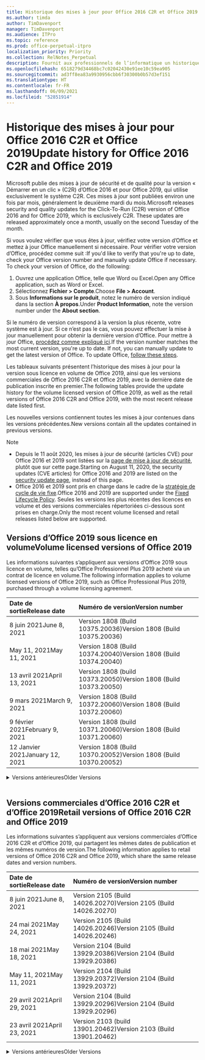```yaml
---
title: Historique des mises à jour pour Office 2016 C2R et Office 2019
ms.author: timda
author: TimDavenport
manager: TimDavenport
ms.audience: ITPro
ms.topic: reference
ms.prod: office-perpetual-itpro
localization_priority: Priority
ms.collection: RelNotes_Perpetual
description: Fournit aux professionnels de l’informatique un historique des mises à jour pour les versions perpétuelles d’Office 2016 et 2019 qui utilisent la technologie « Démarrer en un clic » (C2R)
ms.openlocfilehash: 6518279d34468bc7c02042430e91ee10c59ea905
ms.sourcegitcommit: ad3ff8ea83a9930956cbb6f30300b0b57d3ef151
ms.translationtype: HT
ms.contentlocale: fr-FR
ms.lasthandoff: 06/09/2021
ms.locfileid: "52851914"
---
```

# <a name="update-history-for-office-2016-c2r-and-office-2019"></a><span data-ttu-id="e72d7-103">Historique des mises à jour pour Office 2016 C2R et Office 2019</span><span class="sxs-lookup"><span data-stu-id="e72d7-103">Update history for Office 2016 C2R and Office 2019</span></span>

<span data-ttu-id="e72d7-p101">Microsoft publie des mises à jour de sécurité et de qualité pour la version « Démarrer en un clic » (C2R) d’Office 2016 et pour Office 2019, qui utilise exclusivement le système C2R. Ces mises à jour sont publiées environ une fois par mois, généralement le deuxième mardi du mois.</span><span class="sxs-lookup"><span data-stu-id="e72d7-p101">Microsoft releases security and quality updates for the Click-To-Run (C2R) version of Office 2016 and for Office 2019, which is exclusively C2R. These updates are released approximately once a month, usually on the second Tuesday of the month.</span></span>

<span data-ttu-id="e72d7-p102">Si vous voulez vérifier que vous êtes à jour, vérifiez votre version d’Office et mettez à jour Office manuellement si nécessaire. Pour vérifier votre version d’Office, procédez comme suit :</span><span class="sxs-lookup"><span data-stu-id="e72d7-p102">If you'd like to verify that you're up to date, check your Office version number and manually update Office if necessary. To check your version of Office, do the following:</span></span>

  1.    <span data-ttu-id="e72d7-108">Ouvrez une application Office, telle que Word ou Excel.</span><span class="sxs-lookup"><span data-stu-id="e72d7-108">Open any Office application, such as Word or Excel.</span></span>
  2.    <span data-ttu-id="e72d7-109">Sélectionnez **Fichier > Compte**.</span><span class="sxs-lookup"><span data-stu-id="e72d7-109">Choose **File > Account**.</span></span>
  3.    <span data-ttu-id="e72d7-110">Sous **Informations sur le produit**, notez le numéro de version indiqué dans la section **À propos**.</span><span class="sxs-lookup"><span data-stu-id="e72d7-110">Under **Product Information**, note the version number under the **About section**.</span></span>

<span data-ttu-id="e72d7-p103">Si le numéro de version correspond à la version la plus récente, votre système est à jour. Si ce n’est pas le cas, vous pouvez effectuer la mise à jour manuellement pour obtenir la dernière version d’Office. Pour mettre à jour Office, [procédez comme expliqué ici](https://support.office.com/article/2ab296f3-7f03-43a2-8e50-46de917611c5).</span><span class="sxs-lookup"><span data-stu-id="e72d7-p103">If the version number matches the most current version, you're up to date. If not, you can manually update to get the latest version of Office. To update Office, [follow these steps](https://support.office.com/article/2ab296f3-7f03-43a2-8e50-46de917611c5).</span></span>


<span data-ttu-id="e72d7-114">Les tableaux suivants présentent l’historique des mises à jour pour la version sous licence en volume de Office 2019, ainsi que les versions commerciales de Office 2016 C2R et Office 2019, avec la dernière date de publication inscrite en premier.</span><span class="sxs-lookup"><span data-stu-id="e72d7-114">The following tables provide the update history for the volume licensed version of Office 2019, as well as the retail versions of Office 2016 C2R and Office 2019, with the most recent release date listed first.</span></span>

<span data-ttu-id="e72d7-115">Les nouvelles versions contiennent toutes les mises à jour contenues dans les versions précédentes.</span><span class="sxs-lookup"><span data-stu-id="e72d7-115">New versions contain all the updates contained in previous versions.</span></span>


 > [!NOTE]
> - <span data-ttu-id="e72d7-116">Depuis le 11 août 2020, les mises à jour de sécurité (articles CVE) pour Office 2016 et 2019 sont listées sur la [page de mise à jour de sécurité](./microsoft365-apps-security-updates.md), plutôt que sur cette page.</span><span class="sxs-lookup"><span data-stu-id="e72d7-116">Starting on August 11, 2020, the security updates (CVE articles) for Office 2016 and 2019 are listed on the [security update page](./microsoft365-apps-security-updates.md), instead of this page.</span></span> 
> - <span data-ttu-id="e72d7-117">Office 2016 et 2019 sont pris en charge dans le cadre de la [stratégie de cycle de vie fixe](/lifecycle/policies/fixed).</span><span class="sxs-lookup"><span data-stu-id="e72d7-117">Office 2016 and 2019 are supported under the [Fixed Lifecycle Policy](/lifecycle/policies/fixed).</span></span> <span data-ttu-id="e72d7-118">Seules les versions les plus récentes des licences en volume et des versions commerciales répertoriées ci-dessous sont prises en charge.</span><span class="sxs-lookup"><span data-stu-id="e72d7-118">Only the most recent volume licensed and retail releases listed below are supported.</span></span>


## <a name="volume-licensed-versions-of-office-2019"></a><span data-ttu-id="e72d7-119">Versions d’Office 2019 sous licence en volume</span><span class="sxs-lookup"><span data-stu-id="e72d7-119">Volume licensed versions of Office 2019</span></span>
<span data-ttu-id="e72d7-120">Les informations suivantes s’appliquent aux versions d’Office 2019 sous licence en volume, telles qu’Office Professionnel Plus 2019 acheté via un contrat de licence en volume.</span><span class="sxs-lookup"><span data-stu-id="e72d7-120">The following information applies to volume licensed versions of Office 2019, such as Office Professional Plus 2019, purchased through a volume licensing agreement.</span></span>

[//]: # (NE PAS SUPPRIMER LE DÉBUT DU TABLEAU VL)


|<span data-ttu-id="e72d7-122">**Date de sortie**</span><span class="sxs-lookup"><span data-stu-id="e72d7-122">**Release date**</span></span>|<span data-ttu-id="e72d7-123">**Numéro de version**</span><span class="sxs-lookup"><span data-stu-id="e72d7-123">**Version number**</span></span>|
|:-----|:-----|
|<span data-ttu-id="e72d7-124">8 juin 2021</span><span class="sxs-lookup"><span data-stu-id="e72d7-124">June 8, 2021</span></span>|<span data-ttu-id="e72d7-125">Version 1808 (Build 10375.20036)</span><span class="sxs-lookup"><span data-stu-id="e72d7-125">Version 1808 (Build 10375.20036)</span></span>|
|<span data-ttu-id="e72d7-126">May 11, 2021</span><span class="sxs-lookup"><span data-stu-id="e72d7-126">May 11, 2021</span></span>|<span data-ttu-id="e72d7-127">Version 1808 (Build 10374.20040)</span><span class="sxs-lookup"><span data-stu-id="e72d7-127">Version 1808 (Build 10374.20040)</span></span>|
|<span data-ttu-id="e72d7-128">13 avril 2021</span><span class="sxs-lookup"><span data-stu-id="e72d7-128">April 13, 2021</span></span>|<span data-ttu-id="e72d7-129">Version 1808 (build 10373.20050)</span><span class="sxs-lookup"><span data-stu-id="e72d7-129">Version 1808 (Build 10373.20050)</span></span>|
|<span data-ttu-id="e72d7-130">9 mars 2021</span><span class="sxs-lookup"><span data-stu-id="e72d7-130">March 9, 2021</span></span>|<span data-ttu-id="e72d7-131">Version 1808 (Build 10372.20060)</span><span class="sxs-lookup"><span data-stu-id="e72d7-131">Version 1808 (Build 10372.20060)</span></span>|
|<span data-ttu-id="e72d7-132">9 février 2021</span><span class="sxs-lookup"><span data-stu-id="e72d7-132">February 9, 2021</span></span>|<span data-ttu-id="e72d7-133">Version 1808 (build 10371.20060)</span><span class="sxs-lookup"><span data-stu-id="e72d7-133">Version 1808 (Build 10371.20060)</span></span>|
|<span data-ttu-id="e72d7-134">12 Janvier 2021</span><span class="sxs-lookup"><span data-stu-id="e72d7-134">January 12, 2021</span></span>|<span data-ttu-id="e72d7-135">Version 1808 (Build 10370.20052)</span><span class="sxs-lookup"><span data-stu-id="e72d7-135">Version 1808 (Build 10370.20052)</span></span>|


[//]: # (NE PAS SUPPRIMER LA FIN DU TABLEAU VL)

<details>
<summary><span data-ttu-id="e72d7-137">Versions antérieures</span><span class="sxs-lookup"><span data-stu-id="e72d7-137">Older Versions</span></span></summary>
 

[//]: # (NE PAS SUPPRIMER LE DÉBUT DE L’ANCIEN TABLEAU VL)


|<span data-ttu-id="e72d7-139">**Date de sortie**</span><span class="sxs-lookup"><span data-stu-id="e72d7-139">**Release date**</span></span>|<span data-ttu-id="e72d7-140">**Numéro de version**</span><span class="sxs-lookup"><span data-stu-id="e72d7-140">**Version number**</span></span>|
|:-----|:-----|
|<span data-ttu-id="e72d7-141">8 décembre 2020</span><span class="sxs-lookup"><span data-stu-id="e72d7-141">December 8, 2020</span></span>|<span data-ttu-id="e72d7-142">Version 1808 (Build 10369,20032)</span><span class="sxs-lookup"><span data-stu-id="e72d7-142">Version 1808 (Build 10369.20032)</span></span>|
|<span data-ttu-id="e72d7-143">10 novembre 2020</span><span class="sxs-lookup"><span data-stu-id="e72d7-143">November 10, 2020</span></span>|<span data-ttu-id="e72d7-144">Version 1808 (build 10368.20035)</span><span class="sxs-lookup"><span data-stu-id="e72d7-144">Version 1808 (Build 10368.20035)</span></span>|
|<span data-ttu-id="e72d7-145">13 octobre 2020</span><span class="sxs-lookup"><span data-stu-id="e72d7-145">October 13, 2020</span></span>|<span data-ttu-id="e72d7-146">Version 1808 (build 10367.20048)</span><span class="sxs-lookup"><span data-stu-id="e72d7-146">Version 1808 (Build 10367.20048)</span></span>|
|<span data-ttu-id="e72d7-147">8 septembre 2020</span><span class="sxs-lookup"><span data-stu-id="e72d7-147">September 8, 2020</span></span>|<span data-ttu-id="e72d7-148">Version 1808 (Build 10366.20016)</span><span class="sxs-lookup"><span data-stu-id="e72d7-148">Version 1808 (Build 10366.20016)</span></span>|
|<span data-ttu-id="e72d7-149">11 août 2020</span><span class="sxs-lookup"><span data-stu-id="e72d7-149">August 11, 2020</span></span>|<span data-ttu-id="e72d7-150">Version 1808 (Build 10364.20059)</span><span class="sxs-lookup"><span data-stu-id="e72d7-150">Version 1808 (Build 10364.20059)</span></span>|
|<span data-ttu-id="e72d7-151">14 juillet 2020</span><span class="sxs-lookup"><span data-stu-id="e72d7-151">July 14, 2020</span></span>   |<span data-ttu-id="e72d7-152">Version 1808 (Build 10363.20015)</span><span class="sxs-lookup"><span data-stu-id="e72d7-152">Version 1808 (Build 10363.20015)</span></span>  |
|<span data-ttu-id="e72d7-153">09 juin 2020</span><span class="sxs-lookup"><span data-stu-id="e72d7-153">June 9, 2020</span></span>   |<span data-ttu-id="e72d7-154">Version 1808 (Build 10361.20002)</span><span class="sxs-lookup"><span data-stu-id="e72d7-154">Version 1808 (Build 10361.20002)</span></span>  |
|<span data-ttu-id="e72d7-155">12 mai 2020</span><span class="sxs-lookup"><span data-stu-id="e72d7-155">May 12, 2020</span></span>   |<span data-ttu-id="e72d7-156">Version 1808 (build 10359.20023)</span><span class="sxs-lookup"><span data-stu-id="e72d7-156">Version 1808 (Build 10359.20023)</span></span>  |
|<span data-ttu-id="e72d7-157">14 avril 2020</span><span class="sxs-lookup"><span data-stu-id="e72d7-157">April 14, 2020</span></span>   |<span data-ttu-id="e72d7-158">Version 1808 (build 10358.20061)</span><span class="sxs-lookup"><span data-stu-id="e72d7-158">Version 1808 (Build 10358.20061)</span></span>  |
|<span data-ttu-id="e72d7-159">10 mars 2020</span><span class="sxs-lookup"><span data-stu-id="e72d7-159">March 10, 2020</span></span>   |<span data-ttu-id="e72d7-160">Version 1808 (Build 10357.20081)</span><span class="sxs-lookup"><span data-stu-id="e72d7-160">Version 1808 (Build 10357.20081)</span></span>  |
|<span data-ttu-id="e72d7-161">11 février 2020</span><span class="sxs-lookup"><span data-stu-id="e72d7-161">February 11, 2020</span></span>   |<span data-ttu-id="e72d7-162">Version 1808 (build 10356.20006)</span><span class="sxs-lookup"><span data-stu-id="e72d7-162">Version 1808 (Build 10356.20006)</span></span>  |


[//]: # (NE PAS SUPPRIMER LA FIN DE L’ANCIEN TABLEAU VL)

</details>


<br/>

## <a name="retail-versions-of-office-2016-c2r-and-office-2019"></a><span data-ttu-id="e72d7-164">Versions commerciales d’Office 2016 C2R et d’Office 2019</span><span class="sxs-lookup"><span data-stu-id="e72d7-164">Retail versions of Office 2016 C2R and Office 2019</span></span>
<span data-ttu-id="e72d7-165">Les informations suivantes s’appliquent aux versions commerciales d’Office 2016 C2R et d’Office 2019, qui partagent les mêmes dates de publication et les mêmes numéros de version.</span><span class="sxs-lookup"><span data-stu-id="e72d7-165">The following information applies to retail versions of Office 2016 C2R and Office 2019, which share the same release dates and version numbers.</span></span>

[//]: # (NE PAS SUPPRIMER LE DÉBUT DU TABLEAU DE VENTE AU DÉTAIL)


|<span data-ttu-id="e72d7-167">**Date de sortie**</span><span class="sxs-lookup"><span data-stu-id="e72d7-167">**Release date**</span></span>|<span data-ttu-id="e72d7-168">**Numéro de version**</span><span class="sxs-lookup"><span data-stu-id="e72d7-168">**Version number**</span></span>|
|:-----|:-----|
|<span data-ttu-id="e72d7-169">8 juin 2021</span><span class="sxs-lookup"><span data-stu-id="e72d7-169">June 8, 2021</span></span>|<span data-ttu-id="e72d7-170">Version 2105 (Build 14026.20270)</span><span class="sxs-lookup"><span data-stu-id="e72d7-170">Version 2105 (Build 14026.20270)</span></span>|
|<span data-ttu-id="e72d7-171">24 mai 2021</span><span class="sxs-lookup"><span data-stu-id="e72d7-171">May 24, 2021</span></span>|<span data-ttu-id="e72d7-172">Version 2105 (Build 14026.20246)</span><span class="sxs-lookup"><span data-stu-id="e72d7-172">Version 2105 (Build 14026.20246)</span></span>|
|<span data-ttu-id="e72d7-173">18 mai 2021</span><span class="sxs-lookup"><span data-stu-id="e72d7-173">May 18, 2021</span></span>|<span data-ttu-id="e72d7-174">Version 2104 (Build 13929.20386)</span><span class="sxs-lookup"><span data-stu-id="e72d7-174">Version 2104 (Build 13929.20386)</span></span>|
|<span data-ttu-id="e72d7-175">May 11, 2021</span><span class="sxs-lookup"><span data-stu-id="e72d7-175">May 11, 2021</span></span>|<span data-ttu-id="e72d7-176">Version 2104 (Build 13929.20372)</span><span class="sxs-lookup"><span data-stu-id="e72d7-176">Version 2104 (Build 13929.20372)</span></span>|
|<span data-ttu-id="e72d7-177">29 avril 2021</span><span class="sxs-lookup"><span data-stu-id="e72d7-177">April 29, 2021</span></span>|<span data-ttu-id="e72d7-178">Version 2104 (Build 13929.20296)</span><span class="sxs-lookup"><span data-stu-id="e72d7-178">Version 2104 (Build 13929.20296)</span></span>|
|<span data-ttu-id="e72d7-179">23 avril 2021</span><span class="sxs-lookup"><span data-stu-id="e72d7-179">April 23, 2021</span></span>|<span data-ttu-id="e72d7-180">Version 2103 (build 13901.20462)</span><span class="sxs-lookup"><span data-stu-id="e72d7-180">Version 2103 (Build 13901.20462)</span></span>|


[//]: # (NE PAS SUPPRIMER LA FIN DU TABLEAU DE VENTE AU DÉTAIL)

<details>
<summary><span data-ttu-id="e72d7-182">Versions antérieures</span><span class="sxs-lookup"><span data-stu-id="e72d7-182">Older Versions</span></span></summary>
 

[//]: # (NE PAS SUPPRIMER LE DÉBUT DE L’ANCIEN TABLEAU DE VENTE AU DÉTAIL)


|<span data-ttu-id="e72d7-184">**Date de sortie**</span><span class="sxs-lookup"><span data-stu-id="e72d7-184">**Release date**</span></span>|<span data-ttu-id="e72d7-185">**Numéro de version**</span><span class="sxs-lookup"><span data-stu-id="e72d7-185">**Version number**</span></span>|
|:-----|:-----|
|<span data-ttu-id="e72d7-186">13 avril 2021</span><span class="sxs-lookup"><span data-stu-id="e72d7-186">April 13, 2021</span></span>|<span data-ttu-id="e72d7-187">Version 2103 (build 13901.20400)</span><span class="sxs-lookup"><span data-stu-id="e72d7-187">Version 2103 (Build 13901.20400)</span></span>|
|<span data-ttu-id="e72d7-188">2 avril 2021</span><span class="sxs-lookup"><span data-stu-id="e72d7-188">April 2, 2021</span></span>|<span data-ttu-id="e72d7-189">Version 2103 (build 13901.20336)</span><span class="sxs-lookup"><span data-stu-id="e72d7-189">Version 2103 (Build 13901.20336)</span></span>|
|<span data-ttu-id="e72d7-190">30 mars 2021</span><span class="sxs-lookup"><span data-stu-id="e72d7-190">March 30, 2021</span></span>|<span data-ttu-id="e72d7-191">Version 2103 (Build 13901.20312)</span><span class="sxs-lookup"><span data-stu-id="e72d7-191">Version 2103 (Build 13901.20312)</span></span>|
|<span data-ttu-id="e72d7-192">18 mars 2021</span><span class="sxs-lookup"><span data-stu-id="e72d7-192">March 18, 2021</span></span>|<span data-ttu-id="e72d7-193">Version 2102 (Build 13801.20360)</span><span class="sxs-lookup"><span data-stu-id="e72d7-193">Version 2102 (Build 13801.20360)</span></span>|
|<span data-ttu-id="e72d7-194">9 mars 2021</span><span class="sxs-lookup"><span data-stu-id="e72d7-194">March 9, 2021</span></span>|<span data-ttu-id="e72d7-195">Version 2102 (Build 13801.20294)</span><span class="sxs-lookup"><span data-stu-id="e72d7-195">Version 2102 (Build 13801.20294)</span></span>|
|<span data-ttu-id="e72d7-196">1er mars 2021</span><span class="sxs-lookup"><span data-stu-id="e72d7-196">March 1, 2021</span></span>|<span data-ttu-id="e72d7-197">Version 2102 (build 13801.20266)</span><span class="sxs-lookup"><span data-stu-id="e72d7-197">Version 2102 (Build 13801.20266)</span></span>|
|<span data-ttu-id="e72d7-198">16 février 2021</span><span class="sxs-lookup"><span data-stu-id="e72d7-198">February 16, 2021</span></span>|<span data-ttu-id="e72d7-199">Version 2101 (Build 13628.20448)</span><span class="sxs-lookup"><span data-stu-id="e72d7-199">Version 2101 (Build 13628.20448)</span></span>|
|<span data-ttu-id="e72d7-200">9 février 2021</span><span class="sxs-lookup"><span data-stu-id="e72d7-200">February 9, 2021</span></span>|<span data-ttu-id="e72d7-201">Version 2101 (build 13628.20380)</span><span class="sxs-lookup"><span data-stu-id="e72d7-201">Version 2101 (Build 13628.20380)</span></span>|
|<span data-ttu-id="e72d7-202">26 janvier 2021</span><span class="sxs-lookup"><span data-stu-id="e72d7-202">January 26, 2021</span></span>|<span data-ttu-id="e72d7-203">Version 2101 (Build 13628.20274)</span><span class="sxs-lookup"><span data-stu-id="e72d7-203">Version 2101 (Build 13628.20274)</span></span>|
|<span data-ttu-id="e72d7-204">21 janvier 2021</span><span class="sxs-lookup"><span data-stu-id="e72d7-204">January 21, 2021</span></span>|<span data-ttu-id="e72d7-205">Version 2012 (build 13530.20440)</span><span class="sxs-lookup"><span data-stu-id="e72d7-205">Version 2012 (Build 13530.20440)</span></span>|
|<span data-ttu-id="e72d7-206">12 Janvier 2021</span><span class="sxs-lookup"><span data-stu-id="e72d7-206">January 12, 2021</span></span>|<span data-ttu-id="e72d7-207">Version 2012 (Build 13530.20376)</span><span class="sxs-lookup"><span data-stu-id="e72d7-207">Version 2012 (Build 13530.20376)</span></span>|
|<span data-ttu-id="e72d7-208">5 janvier 2021</span><span class="sxs-lookup"><span data-stu-id="e72d7-208">January 5, 2021</span></span>|<span data-ttu-id="e72d7-209">Version 2012 (build 13530.20316)</span><span class="sxs-lookup"><span data-stu-id="e72d7-209">Version 2012 (Build 13530.20316)</span></span>|
|<span data-ttu-id="e72d7-210">21 décembre 2020</span><span class="sxs-lookup"><span data-stu-id="e72d7-210">December 21, 2020</span></span>|<span data-ttu-id="e72d7-211">Version 2011 (build 13426.20404)</span><span class="sxs-lookup"><span data-stu-id="e72d7-211">Version 2011 (Build 13426.20404)</span></span>|
|<span data-ttu-id="e72d7-212">8 décembre 2020</span><span class="sxs-lookup"><span data-stu-id="e72d7-212">December 8, 2020</span></span>|<span data-ttu-id="e72d7-213">Version 2011 (Build 13426,20332)</span><span class="sxs-lookup"><span data-stu-id="e72d7-213">Version 2011 (Build 13426.20332)</span></span>|
|<span data-ttu-id="e72d7-214">2 décembre 2020</span><span class="sxs-lookup"><span data-stu-id="e72d7-214">December 2, 2020</span></span>|<span data-ttu-id="e72d7-215">Version 2011 (build 13426.20308)</span><span class="sxs-lookup"><span data-stu-id="e72d7-215">Version 2011 (Build 13426.20308)</span></span>|
|<span data-ttu-id="e72d7-216">30 novembre 2020</span><span class="sxs-lookup"><span data-stu-id="e72d7-216">November 30, 2020</span></span>|<span data-ttu-id="e72d7-217">Version 2011 (build 13426.20294)</span><span class="sxs-lookup"><span data-stu-id="e72d7-217">Version 2011 (Build 13426.20294)</span></span>|
|<span data-ttu-id="e72d7-218">23 novembre 2020</span><span class="sxs-lookup"><span data-stu-id="e72d7-218">November 23, 2020</span></span>|<span data-ttu-id="e72d7-219">Version 2011 (build 13426.20274)</span><span class="sxs-lookup"><span data-stu-id="e72d7-219">Version 2011 (Build 13426.20274)</span></span>|
|<span data-ttu-id="e72d7-220">17 novembre 2020</span><span class="sxs-lookup"><span data-stu-id="e72d7-220">November 17, 2020</span></span>|<span data-ttu-id="e72d7-221">Version 2010 (build 13328.20408)</span><span class="sxs-lookup"><span data-stu-id="e72d7-221">Version 2010 (Build 13328.20408)</span></span>|
|<span data-ttu-id="e72d7-222">10 novembre 2020</span><span class="sxs-lookup"><span data-stu-id="e72d7-222">November 10, 2020</span></span>|<span data-ttu-id="e72d7-223">Version 2010 (build 13328.20356)</span><span class="sxs-lookup"><span data-stu-id="e72d7-223">Version 2010 (Build 13328.20356)</span></span>|
|<span data-ttu-id="e72d7-224">27 octobre 2020</span><span class="sxs-lookup"><span data-stu-id="e72d7-224">October 27, 2020</span></span>|<span data-ttu-id="e72d7-225">Version 2010 (build 13328.20292)</span><span class="sxs-lookup"><span data-stu-id="e72d7-225">Version 2010 (Build 13328.20292)</span></span>|
|<span data-ttu-id="e72d7-226">21 octobre 2020</span><span class="sxs-lookup"><span data-stu-id="e72d7-226">October 21, 2020</span></span>|<span data-ttu-id="e72d7-227">Version 2009 (Build 13231.20418)</span><span class="sxs-lookup"><span data-stu-id="e72d7-227">Version 2009 (Build 13231.20418)</span></span>|
|<span data-ttu-id="e72d7-228">13 octobre 2020</span><span class="sxs-lookup"><span data-stu-id="e72d7-228">October 13, 2020</span></span>|<span data-ttu-id="e72d7-229">Version 2009 (build 13231.20390)</span><span class="sxs-lookup"><span data-stu-id="e72d7-229">Version 2009 (Build 13231.20390)</span></span>|
|<span data-ttu-id="e72d7-230">8 octobre 2020</span><span class="sxs-lookup"><span data-stu-id="e72d7-230">October 8, 2020</span></span>|<span data-ttu-id="e72d7-231">Version 2009 (Build 13231.20368)</span><span class="sxs-lookup"><span data-stu-id="e72d7-231">Version 2009 (Build 13231.20368)</span></span>|
|<span data-ttu-id="e72d7-232">28 septembre 2020</span><span class="sxs-lookup"><span data-stu-id="e72d7-232">September 28, 2020</span></span>|<span data-ttu-id="e72d7-233">Version 2009 (Build 13231.20262)</span><span class="sxs-lookup"><span data-stu-id="e72d7-233">Version 2009 (Build 13231.20262)</span></span>|
|<span data-ttu-id="e72d7-234">22 septembre 2020</span><span class="sxs-lookup"><span data-stu-id="e72d7-234">September 22, 2020</span></span>|<span data-ttu-id="e72d7-235">Version 2008 (Build 13127.20508)</span><span class="sxs-lookup"><span data-stu-id="e72d7-235">Version 2008 (Build 13127.20508)</span></span>|
|<span data-ttu-id="e72d7-236">9 septembre 2020</span><span class="sxs-lookup"><span data-stu-id="e72d7-236">September 9, 2020</span></span>|<span data-ttu-id="e72d7-237">Version 2008 (build 13127.20408)</span><span class="sxs-lookup"><span data-stu-id="e72d7-237">Version 2008 (Build 13127.20408)</span></span>|
|<span data-ttu-id="e72d7-238">31 août 2020</span><span class="sxs-lookup"><span data-stu-id="e72d7-238">August 31, 2020</span></span>|<span data-ttu-id="e72d7-239">Version 2008 (build 13127.20296)</span><span class="sxs-lookup"><span data-stu-id="e72d7-239">Version 2008 (Build 13127.20296)</span></span>|
|<span data-ttu-id="e72d7-240">25 août 2020</span><span class="sxs-lookup"><span data-stu-id="e72d7-240">August 25, 2020</span></span>|<span data-ttu-id="e72d7-241">Version 2007 (Build 13029.20460)</span><span class="sxs-lookup"><span data-stu-id="e72d7-241">Version 2007 (Build 13029.20460)</span></span>|
|<span data-ttu-id="e72d7-242">11 août 2020</span><span class="sxs-lookup"><span data-stu-id="e72d7-242">August 11, 2020</span></span>|<span data-ttu-id="e72d7-243">Version 2007 (Build 13029.20344)</span><span class="sxs-lookup"><span data-stu-id="e72d7-243">Version 2007 (Build 13029.20344)</span></span>|
|<span data-ttu-id="e72d7-244">30 juillet 2020</span><span class="sxs-lookup"><span data-stu-id="e72d7-244">July 30, 2020</span></span>|<span data-ttu-id="e72d7-245">Version 2007 (build 13029.20308)</span><span class="sxs-lookup"><span data-stu-id="e72d7-245">Version 2007 (Build 13029.20308)</span></span>  |
|<span data-ttu-id="e72d7-246">28 juillet 2020</span><span class="sxs-lookup"><span data-stu-id="e72d7-246">July 28, 2020</span></span>|<span data-ttu-id="e72d7-247">Version 2006 (Build 13001.20498)</span><span class="sxs-lookup"><span data-stu-id="e72d7-247">Version 2006 (Build 13001.20498)</span></span>  |
|<span data-ttu-id="e72d7-248">14 juillet 2020</span><span class="sxs-lookup"><span data-stu-id="e72d7-248">July 14, 2020</span></span>|<span data-ttu-id="e72d7-249">Version 2006 (Build 13001.20384)</span><span class="sxs-lookup"><span data-stu-id="e72d7-249">Version 2006 (Build 13001.20384)</span></span>  |
|<span data-ttu-id="e72d7-250">30 juin 2020</span><span class="sxs-lookup"><span data-stu-id="e72d7-250">June 30, 2020</span></span>|<span data-ttu-id="e72d7-251">Version 2006 (Build 13001.20266)</span><span class="sxs-lookup"><span data-stu-id="e72d7-251">Version 2006 (Build 13001.20266)</span></span>  |
|<span data-ttu-id="e72d7-252">24 juin 2020</span><span class="sxs-lookup"><span data-stu-id="e72d7-252">June 24, 2020</span></span>|<span data-ttu-id="e72d7-253">Version 2005 (Build 12827.20470)</span><span class="sxs-lookup"><span data-stu-id="e72d7-253">Version 2005 (Build 12827.20470)</span></span>  |
|<span data-ttu-id="e72d7-254">09 juin 2020</span><span class="sxs-lookup"><span data-stu-id="e72d7-254">June 9, 2020</span></span>|<span data-ttu-id="e72d7-255">Version 2005 (Build 12827.20336)</span><span class="sxs-lookup"><span data-stu-id="e72d7-255">Version 2005 (Build 12827.20336)</span></span>  |
|<span data-ttu-id="e72d7-256">02 juin 2020</span><span class="sxs-lookup"><span data-stu-id="e72d7-256">June 2, 2020</span></span>|<span data-ttu-id="e72d7-257">Version 2005 (Build 12827.20268)</span><span class="sxs-lookup"><span data-stu-id="e72d7-257">Version 2005 (Build 12827.20268)</span></span>  |
|<span data-ttu-id="e72d7-258">21 Mai 2020</span><span class="sxs-lookup"><span data-stu-id="e72d7-258">May 21, 2020</span></span>|<span data-ttu-id="e72d7-259">Version 2004 (Build 12730.20352)</span><span class="sxs-lookup"><span data-stu-id="e72d7-259">Version 2004 (Build 12730.20352)</span></span>  |
|<span data-ttu-id="e72d7-260">12 mai 2020</span><span class="sxs-lookup"><span data-stu-id="e72d7-260">May 12, 2020</span></span>|<span data-ttu-id="e72d7-261">Version 2004 (build 12730.20270)</span><span class="sxs-lookup"><span data-stu-id="e72d7-261">Version 2004 (Build 12730.20270)</span></span>  |
|<span data-ttu-id="e72d7-262">4 mai 2020</span><span class="sxs-lookup"><span data-stu-id="e72d7-262">May 4, 2020</span></span>|<span data-ttu-id="e72d7-263">Version 2004 (Build 12730.20250)</span><span class="sxs-lookup"><span data-stu-id="e72d7-263">Version 2004 (Build 12730.20250)</span></span>  |
|<span data-ttu-id="e72d7-264">29 avril 2020</span><span class="sxs-lookup"><span data-stu-id="e72d7-264">April 29, 2020</span></span>|<span data-ttu-id="e72d7-265">Version 2004 (Build 12730.20236)</span><span class="sxs-lookup"><span data-stu-id="e72d7-265">Version 2004 (Build 12730.20236)</span></span>  |
|<span data-ttu-id="e72d7-266">15 avril 2020</span><span class="sxs-lookup"><span data-stu-id="e72d7-266">April 15, 2020</span></span>|<span data-ttu-id="e72d7-267">Version 2003 (build 12624.20466)</span><span class="sxs-lookup"><span data-stu-id="e72d7-267">Version 2003 (Build 12624.20466)</span></span>  |
|<span data-ttu-id="e72d7-268">14 avril 2020</span><span class="sxs-lookup"><span data-stu-id="e72d7-268">April 14, 2020</span></span>|<span data-ttu-id="e72d7-269">Version 2003 (build 12624.20442)</span><span class="sxs-lookup"><span data-stu-id="e72d7-269">Version 2003 (Build 12624.20442)</span></span>  |
|<span data-ttu-id="e72d7-270">31 mars 2020</span><span class="sxs-lookup"><span data-stu-id="e72d7-270">March 31, 2020</span></span>|<span data-ttu-id="e72d7-271">Version 2003 (build 12624.20382)</span><span class="sxs-lookup"><span data-stu-id="e72d7-271">Version 2003 (Build 12624.20382)</span></span>  |
|<span data-ttu-id="e72d7-272">25 mars 2020</span><span class="sxs-lookup"><span data-stu-id="e72d7-272">March 25, 2020</span></span>|<span data-ttu-id="e72d7-273">Version 2003 (Build 12624.20320)</span><span class="sxs-lookup"><span data-stu-id="e72d7-273">Version 2003 (Build 12624.20320)</span></span>  |
|<span data-ttu-id="e72d7-274">10 mars 2020</span><span class="sxs-lookup"><span data-stu-id="e72d7-274">March 10, 2020</span></span>|<span data-ttu-id="e72d7-275">Version 2002 (Build 12527.20278)</span><span class="sxs-lookup"><span data-stu-id="e72d7-275">Version 2002 (Build 12527.20278)</span></span>  |
|<span data-ttu-id="e72d7-276">1er mars 2020</span><span class="sxs-lookup"><span data-stu-id="e72d7-276">March 1, 2020</span></span>   |<span data-ttu-id="e72d7-277">Version 2002 (Build 12527.20242)</span><span class="sxs-lookup"><span data-stu-id="e72d7-277">Version 2002 (Build 12527.20242)</span></span>  |


[//]: # (NE PAS SUPPRIMER LA FIN DE L’ANCIEN TABLEAU DE VENTE AU DÉTAIL)


</details>